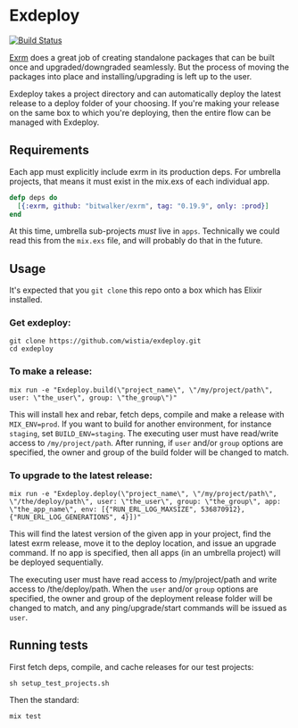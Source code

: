 # Exdeploy

[![Build Status](https://travis-ci.org/wistia/exdeploy.svg?branch=master)](https://travis-ci.org/wistia/exdeploy)

[Exrm](https://github.com/bitwalker/exrm) does a great job of creating
standalone packages that can be built once and upgraded/downgraded seamlessly.
But the process of moving the packages into place and installing/upgrading is
left up to the user.

Exdeploy takes a project directory and can automatically deploy the latest
release to a deploy folder of your choosing. If you're making your release on
the same box to which you're deploying, then the entire flow can be managed
with Exdeploy.

## Requirements

Each app must explicitly include exrm in its production deps. For umbrella
projects, that means it must exist in the mix.exs of each individual app.

```elixir
defp deps do
  [{:exrm, github: "bitwalker/exrm", tag: "0.19.9", only: :prod}]
end
```

At this time, umbrella sub-projects _must_ live in `apps`. Technically we could
read this from the `mix.exs` file, and will probably do that in the future.

## Usage

It's expected that you `git clone` this repo onto a box which has Elixir
installed.

### Get exdeploy:

    git clone https://github.com/wistia/exdeploy.git
    cd exdeploy

### To make a release:

    mix run -e "Exdeploy.build(\"project_name\", \"/my/project/path\", user: \"the_user\", group: \"the_group\")"

This will install hex and rebar, fetch deps, compile and make a release with
`MIX_ENV=prod`. If you want to build for another environment, for instance `staging`, set `BUILD_ENV=staging`.
The executing user must have read/write access to
`/my/project/path`. After running, if `user` and/or `group` options are
specified, the owner and group of the build folder will be changed to match.

### To upgrade to the latest release:

    mix run -e "Exdeploy.deploy(\"project_name\", \"/my/project/path\", \"/the/deploy/path\", user: \"the_user\", group: \"the_group\", app: \"the_app_name\", env: [{"RUN_ERL_LOG_MAXSIZE", 536870912}, {"RUN_ERL_LOG_GENERATIONS", 4}])"

This will find the latest version of the given app in your project, find the
latest exrm release, move it to the deploy location, and issue an upgrade
command. If no app is specified, then all apps (in an umbrella project) will be
deployed sequentially.

The executing user must have read access to /my/project/path and write access
to /the/deploy/path. When the `user` and/or `group` options are specified,
the owner and group of the deployment release folder will be changed to match,
and any ping/upgrade/start commands will be issued as `user`.

## Running tests

First fetch deps, compile, and cache releases for our test projects:

    sh setup_test_projects.sh

Then the standard:

    mix test
